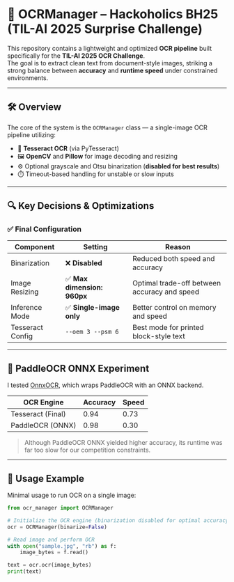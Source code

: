 # 🧾 OCRManager – Hackoholics BH25 (TIL-AI 2025 Surprise Challenge)

This repository contains a lightweight and optimized **OCR pipeline** built specifically for the **TIL-AI 2025 OCR Challenge**.  
The goal is to extract clean text from document-style images, striking a strong balance between **accuracy** and **runtime speed** under constrained environments.

---

## 🛠️ Overview

The core of the system is the `OCRManager` class — a single-image OCR pipeline utilizing:

- 🧠 **Tesseract OCR** (via PyTesseract)
- 🖼️ **OpenCV** and **Pillow** for image decoding and resizing
- ⚙️ Optional grayscale and Otsu binarization (**disabled for best results**)
- ⏱️ Timeout-based handling for unstable or slow inputs

---

## 🔍 Key Decisions & Optimizations

### ✅ Final Configuration

| Component         | Setting                                  | Reason                                         |
|------------------|------------------------------------------|------------------------------------------------|
| Binarization      | ❌ **Disabled**                           | Reduced both speed and accuracy                |
| Image Resizing    | ✅ **Max dimension: 960px**               | Optimal trade-off between accuracy and speed   |
| Inference Mode    | ✅ **Single-image only**                  | Better control on memory and speed             |
| Tesseract Config  | `--oem 3 --psm 6`                         | Best mode for printed block-style text         |

---

## 🧪 PaddleOCR ONNX Experiment

I tested [OnnxOCR](https://github.com/jingsongliujing/OnnxOCR), which wraps PaddleOCR with an ONNX backend.

| OCR Engine         | Accuracy | Speed |
|--------------------|----------|-------|
| Tesseract (Final)  | 0.94     | 0.73  |
| PaddleOCR (ONNX)   | 0.98     | 0.30  |

> Although PaddleOCR ONNX yielded higher accuracy, its runtime was far too slow for our competition constraints.

---

## 🚀 Usage Example

Minimal usage to run OCR on a single image:

```python
from ocr_manager import OCRManager

# Initialize the OCR engine (binarization disabled for optimal accuracy/speed)
ocr = OCRManager(binarize=False)

# Read image and perform OCR
with open("sample.jpg", "rb") as f:
    image_bytes = f.read()

text = ocr.ocr(image_bytes)
print(text)


